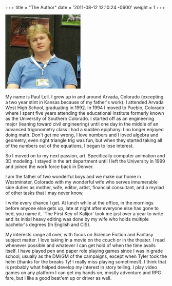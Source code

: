 +++
title = "The Author"
date = '2011-08-12 12:10:24 -0600'
weight = 1
+++

![Paul Lell - GenCon Indy 2011](/images/paul-gencon-2011.png?classes=a-right)

My name is Paul Lell. I grew up in and around Arvada, Colorado (excepting a two year stint in Kansas because of my father's work). I attended Arvada West High School, graduating in 1992. In 1994 I moved to Pueblo, Colorado where I spent five years attending the educational institute formerly known as the University of Southern Colorado. I started off as an engineering major (leaning toward civil engineering) until one day in the middle of an advanced trigonometry class I had a sudden epiphany: I no longer enjoyed doing math. Don't get me wrong, I love numbers and I loved algebra and geometry, even right triangle trig was fun, but when they started taking all of the numbers out of the equations, I began to lose interest.

So I moved on to my next passion, art. Specifically computer animation and 3D modeling. I stayed in the art department until I left the University in 1999 and joined the work force back in Denver.

I am the father of two wonderful boys and we make our home in Westminster, Colorado with my wonderful wife who serves innumerable side duties as mother, wife, editor, artist, financial consultant, and a myriad of other tasks that I may never know.

I write every chance I get. At lunch while at the office, in the mornings before anyone else gets up, late at night after everyone else has gone to bed, you name it. 'The First Key of Kalijor' took me just over a year to write and its initial heavy editing was done by my wife who holds multiple bachelor's degrees (In English and CIS).

My interests range all over, with focus on Science Fiction and Fantasy subject matter. I love taking in a movie on the couch or in the theater. I read whenever possible and whatever I can get hold of when the time avails itself. I have played pen and paper role playing games since I was in grade school, usually as the DM/GM of the campaigns, except when Tyler took the helm (thanks for the breaks Ty! I really miss playing sometimes!). I think that is probably what helped develop my interest in story telling. I play video games on any platform I can get my hands on, mostly adventure and RPG fare, but I like a good beat'em up or driver as well.